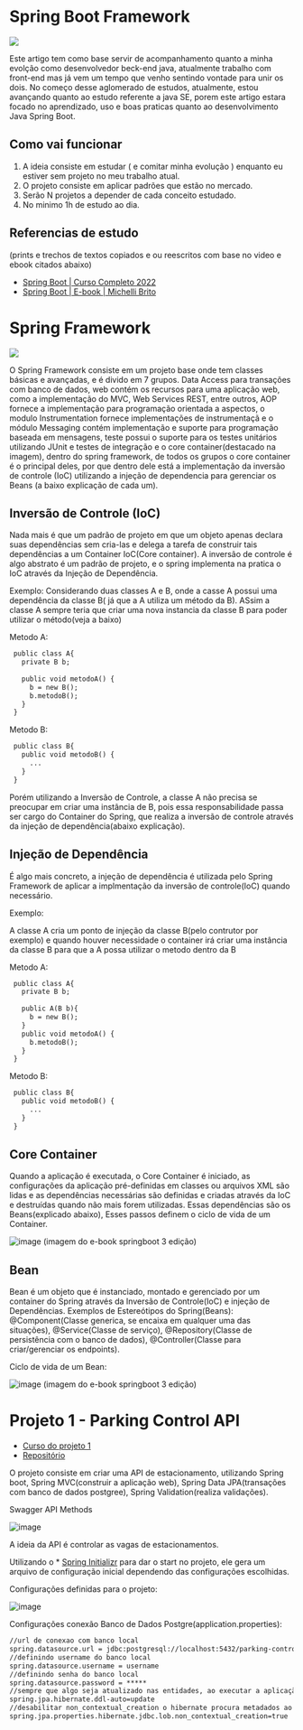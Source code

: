 # Spring Boot Framework

<img src="https://pbs.twimg.com/media/DU7GUGCV4AAf90X.jpg">

Este artigo tem como base servir de acompanhamento quanto a minha evolção como desenvolvedor beck-end java, atualmente trabalho com front-end mas já vem um tempo que venho sentindo vontade para unir os dois.
No começo desse aglomerado de estudos, atualmente, estou avançando quanto ao estudo referente a java SE, porem este artigo estara focado no aprendizado, uso e boas praticas quanto ao desenvolvimento Java Spring Boot.


## Como vai funcionar

1. A ideia consiste em estudar ( e comitar minha evolução ) enquanto eu estiver sem projeto no meu trabalho atual.
2. O projeto consiste em aplicar padrões que estão no mercado.
3. Serão N projetos a depender de cada conceito estudado.
4. No minimo 1h de estudo ao dia.

## Referencias de estudo
(prints e trechos de textos copiados e ou reescritos com base no video e ebook citados abaixo)
* [Spring Boot | Curso Completo 2022](https://www.youtube.com/watch?v=LXRU-Z36GEU)
* [Spring Boot | E-book | Michelli Brito](https://www.michellibrito.com/)

# Spring Framework

<img src="https://user-images.githubusercontent.com/30484386/186647617-a29e0a81-adde-44c4-86b7-1b1b07c0df68.png">

O Spring Framework consiste em um projeto base onde tem classes básicas e avançadas, e é divido em 7 grupos.
Data Access para transações com banco de dados, web contém os recursos para uma aplicação web, como a implementação do
MVC, Web Services REST, entre outros, AOP fornece a implementação para programação orientada a
aspectos, o modulo Instrumentation fornece implementações de
instrumentaçã e o módulo Messaging contém implementação e
suporte para programação baseada em mensagens, teste possui o suporte para os testes unitários utilizando JUnit e
testes de integração e o core container(destacado na imagem), dentro do spring framework, de todos os grupos o core container é o principal deles, por que dentro dele está a implementação da inversão de controle (IoC) utilizando a injeção de dependencia para gerenciar os Beans (a baixo explicação de cada um).

## Inversão de Controle (IoC)

Nada mais é que um padrão de projeto em que um objeto apenas declara suas dependências sem cria-las e delega a tarefa de construir tais dependências a um Container IoC(Core container). A inversão de controle é algo abstrato é um padrão de projeto, e o spring implementa na pratica o IoC através da Injeção de Dependência.

Exemplo:
Considerando duas classes A e B, onde a casse A possui uma dependência da classe B( já que a A utiliza um método da B). ASsim a classe A sempre teria que criar uma nova instancia da classe B para poder utilizar o método(veja a baixo)

Metodo A:
 ```diff
  public class A{
    private B b;
    
    public void metodoA() {
      b = new B();
      b.metodoB();
    }
  }
  ```
    
Metodo B:
 ```diff
  public class B{
    public void metodoB() {
      ...
    }
  }
  ```
  
Porém utilizando a Inversão de Controle, a classe A não precisa se preocupar em criar uma instância de B, pois essa responsabilidade passa ser cargo do Container do Spring, que realiza a inversão de controle através da injeção de dependência(abaixo explicação).

## Injeção de Dependência

É algo mais concreto, a injeção de dependência é utilizada pelo Spring Framework de aplicar a implmentação da inversão de controle(IoC) quando necessário.

Exemplo:

A classe A cria um ponto de injeção da classe B(pelo contrutor por exemplo) e quando houver necessidade o container irá criar uma instância da classe B para que a A possa utilizar o metodo dentro da B

Metodo A:
 ```diff
  public class A{
    private B b;
    
    public A(B b){    
      b = new B();
    }
    public void metodoA() {
      b.metodoB();
    }
  }
  ```

Metodo B:
 ```diff
  public class B{
    public void metodoB() {
      ...
    }
  }
  ```
  
## Core Container

Quando a aplicação é executada, o Core Container é iniciado, as
configurações da aplicação pré-definidas em classes ou arquivos XML são
lidas e as dependências necessárias são definidas e criadas através da IoC e destruídas quando não mais forem utilizadas. Essas dependências são os Beans(explicado abaixo), Esses passos definem o ciclo de vida de um Container.

![image](https://user-images.githubusercontent.com/30484386/186658358-29e5edff-1ebb-4aea-97a7-32daa872597e.png)
(imagem do e-book springboot 3 edição)

## Bean

Bean é um objeto que é instanciado, montado e gerenciado por um container do Spring através da Inversão de Controle(IoC) e injeção de Dependências. Exemplos de Estereótipos do Spring(Beans): @Component(Classe generica, se encaixa em qualquer uma das situações), @Service(Classe de serviço), @Repository(Classe de persistência com o banco de dados), @Controller(Classe para criar/gerenciar os endpoints).

Ciclo de vida de um Bean:

![image](https://user-images.githubusercontent.com/30484386/186658518-419283d9-0d30-439d-a774-8f5d8c579692.png)
(imagem do e-book springboot 3 edição)


# Projeto 1 - Parking Control API
* [Curso do projeto 1](https://www.youtube.com/watch?v=LXRU-Z36GEU)
* [Repositório](https://github.com/afernandes97/Java-SpringBoot/tree/main/parking-control)

O projeto consiste em criar uma API de estacionamento, utilizando Spring boot, Spring MVC(construir a aplicação web), Spring Data JPA(transações com banco de dados postgree), Spring Validation(realiza validações).

Swagger API Methods

![image](https://user-images.githubusercontent.com/30484386/186662095-afcb206b-ae29-49ca-97b3-4aca97103ca8.png)

A ideia da API é controlar as vagas de estacionamentos.

Utilizando o * [Spring Initializr](https://start.spring.io/) para dar o start no projeto, ele gera um arquivo de configuração inicial dependendo das configurações escolhidas.

Configurações definidas para o projeto:

![image](https://user-images.githubusercontent.com/30484386/186666576-d09adea2-c916-4345-b302-f7adcd65aa9f.png)

Configurações conexão Banco de Dados Postgre(application.properties):

```diff
//url de conexao com banco local
spring.datasource.url = jdbc:postgresql://localhost:5432/parking-control-db
//definindo username do banco local
spring.datasource.username = username
//definindo senha do banco local
spring.datasource.password = *****
//sempre que algo seja atualizado nas entidades, ao executar a aplicação sera criado automaticamente na base de dados
spring.jpa.hibernate.ddl-auto=update
//desabilitar non_contextual_creation o hibernate procura metadados ao iniciar a aplicação podendo gerar conflitos
spring.jpa.properties.hibernate.jdbc.lob.non_contextual_creation=true
```
